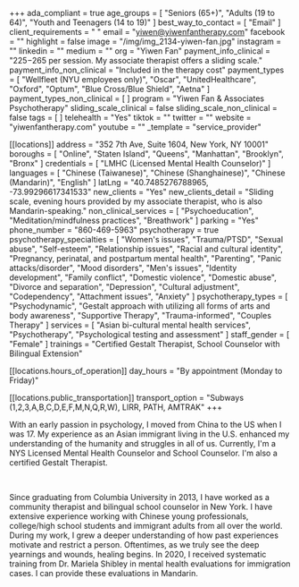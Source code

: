 +++
ada_compliant = true
age_groups = [
  "Seniors (65+)",
  "Adults (19 to 64)",
  "Youth and Teenagers (14 to 19)"
]
best_way_to_contact = [ "Email" ]
client_requirements = " "
email = "yiwen@yiwenfantherapy.com"
facebook = ""
highlight = false
image = "/img/img_2134-yiwen-fan.jpg"
instagram = ""
linkedin = ""
medium = ""
org = "Yiwen Fan"
payment_info_clinical = "$225-$265 per session. My associate therapist offers a sliding scale."
payment_info_non_clinical = "Included in the therapy cost"
payment_types = [
  "Wellfleet (NYU employees only)",
  "Oscar",
  "UnitedHealthcare",
  "Oxford",
  "Optum",
  "Blue Cross/Blue Shield",
  "Aetna"
]
payment_types_non_clinical = [ ]
program = "Yiwen Fan & Associates Psychotherapy"
sliding_scale_clinical = false
sliding_scale_non_clinical = false
tags = [ ]
telehealth = "Yes"
tiktok = ""
twitter = ""
website = "yiwenfantherapy.com"
youtube = ""
_template = "service_provider"

[[locations]]
address = "352 7th Ave, Suite 1604, New York, NY 10001"
boroughs = [
  "Online",
  "Staten Island",
  "Queens",
  "Manhattan",
  "Brooklyn",
  "Bronx"
]
credentials = [ "LMHC (Licensed Mental Health Counselor)" ]
languages = [
  "Chinese (Taiwanese)",
  "Chinese (Shanghainese)",
  "Chinese (Mandarin)",
  "English"
]
latLng = "40.7485276788965, -73.99296617341533"
new_clients = "Yes"
new_clients_detail = "Sliding scale, evening hours provided by my associate therapist, who is also Mandarin-speaking."
non_clinical_services = [
  "Psychoeducation",
  "Meditation/mindfulness practices",
  "Breathwork"
]
parking = "Yes"
phone_number = "860-469-5963"
psychotherapy = true
psychotherapy_specialties = [
  "Women's issues",
  "Trauma/PTSD",
  "Sexual abuse",
  "Self-esteem",
  "Relationship issues",
  "Racial and cultural identity",
  "Pregnancy, perinatal, and postpartum mental health",
  "Parenting",
  "Panic attacks/disorder",
  "Mood disorders",
  "Men's issues",
  "Identity development",
  "Family conflict",
  "Domestic violence",
  "Domestic abuse",
  "Divorce and separation",
  "Depression",
  "Cultural adjustment",
  "Codependency",
  "Attachment issues",
  "Anxiety"
]
psychotherapy_types = [
  "Psychodynamic",
  "Gestalt approach with utilizing all forms of arts and body awareness",
  "Supportive Therapy",
  "Trauma-informed",
  "Couples Therapy"
]
services = [
  "Asian bi-cultural mental health services",
  "Psychotherapy",
  "Psychological testing and assessment"
]
staff_gender = [ "Female" ]
trainings = "Certified Gestalt Therapist, School Counselor with Bilingual Extension"

  [[locations.hours_of_operation]]
  day_hours = "By appointment (Monday to Friday)"

  [[locations.public_transportation]]
  transport_option = "Subways (1,2,3,A,B,C,D,E,F,M,N,Q,R,W), LIRR, PATH, AMTRAK"
+++

With an early passion in psychology, I moved from China to the US when I was 17. My experience as an Asian immigrant living in the U.S. enhanced my understanding of the humanity and struggles in all of us. Currently, I'm a NYS Licensed Mental Health Counselor and School Counselor. I'm also a certified Gestalt Therapist.

<br>

Since graduating from Columbia University in 2013, I have worked as a community therapist and bilingual school counselor in New York. I have extensive experience working with Chinese young professionals, college/high school students and immigrant adults from all over the world. During my work, I grew a deeper understanding of how past experiences motivate and restrict a person. Oftentimes, as we truly see the deep yearnings and wounds, healing begins. In 2020, I received systematic training from Dr. Mariela Shibley in mental health evaluations for immigration cases. I can provide these evaluations in Mandarin.
